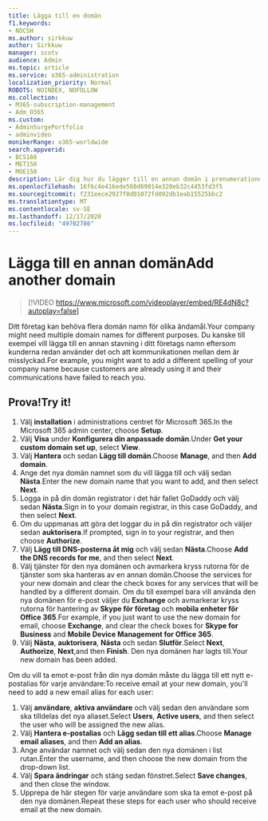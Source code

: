 ```yaml
---
title: Lägga till en domän
f1.keywords:
- NOCSH
ms.author: sirkkuw
author: Sirkkuw
manager: scotv
audience: Admin
ms.topic: article
ms.service: o365-administration
localization_priority: Normal
ROBOTS: NOINDEX, NOFOLLOW
ms.collection:
- M365-subscription-management
- Adm_O365
ms.custom:
- AdminSurgePortfolio
- adminvideo
monikerRange: o365-worldwide
search.appverid:
- BCS160
- MET150
- MOE150
description: Lär dig hur du lägger till en annan domän i prenumerationen.
ms.openlocfilehash: 16f6c4e416ede560d69014e320eb32c4453fd3f5
ms.sourcegitcommit: f231eece2927f0d01072fd092db1eab15525bbc2
ms.translationtype: MT
ms.contentlocale: sv-SE
ms.lasthandoff: 12/17/2020
ms.locfileid: "49702786"
---
```

# <a name="add-another-domain"></a><span data-ttu-id="9be97-103">Lägga till en annan domän</span><span class="sxs-lookup"><span data-stu-id="9be97-103">Add another domain</span></span>

> [!VIDEO https://www.microsoft.com/videoplayer/embed/RE4dN8c?autoplay=false]

<span data-ttu-id="9be97-104">Ditt företag kan behöva flera domän namn för olika ändamål.</span><span class="sxs-lookup"><span data-stu-id="9be97-104">Your company might need multiple domain names for different purposes.</span></span> <span data-ttu-id="9be97-105">Du kanske till exempel vill lägga till en annan stavning i ditt företags namn eftersom kunderna redan använder det och att kommunikationen mellan dem är misslyckad.</span><span class="sxs-lookup"><span data-stu-id="9be97-105">For example, you might want to add a different spelling of your company name because customers are already using it and their communications have failed to reach you.</span></span>

## <a name="try-it"></a><span data-ttu-id="9be97-106">Prova!</span><span class="sxs-lookup"><span data-stu-id="9be97-106">Try it!</span></span>

1. <span data-ttu-id="9be97-107">Välj **installation** i administrations centret för Microsoft 365.</span><span class="sxs-lookup"><span data-stu-id="9be97-107">In the Microsoft 365 admin center, choose **Setup**.</span></span>
1. <span data-ttu-id="9be97-108">Välj **Visa** under **Konfigurera din anpassade domän**.</span><span class="sxs-lookup"><span data-stu-id="9be97-108">Under **Get your custom domain set up**, select **View**.</span></span>
1. <span data-ttu-id="9be97-109">Välj **Hantera** och sedan **Lägg till domän**.</span><span class="sxs-lookup"><span data-stu-id="9be97-109">Choose **Manage**, and then **Add domain**.</span></span>
1. <span data-ttu-id="9be97-110">Ange det nya domän namnet som du vill lägga till och välj sedan **Nästa**.</span><span class="sxs-lookup"><span data-stu-id="9be97-110">Enter the new domain name that you want to add, and then select **Next**.</span></span>
1. <span data-ttu-id="9be97-111">Logga in på din domän registrator i det här fallet GoDaddy och välj sedan **Nästa**.</span><span class="sxs-lookup"><span data-stu-id="9be97-111">Sign in to your domain registrar, in this case GoDaddy, and then select **Next**.</span></span>
1. <span data-ttu-id="9be97-112">Om du uppmanas att göra det loggar du in på din registrator och väljer sedan **auktorisera**.</span><span class="sxs-lookup"><span data-stu-id="9be97-112">If prompted, sign in to your registrar, and then choose **Authorize**.</span></span>
1. <span data-ttu-id="9be97-113">Välj **Lägg till DNS-posterna åt mig** och välj sedan **Nästa**.</span><span class="sxs-lookup"><span data-stu-id="9be97-113">Choose **Add the DNS records for me**, and then select **Next**.</span></span>
1. <span data-ttu-id="9be97-114">Välj tjänster för den nya domänen och avmarkera kryss rutorna för de tjänster som ska hanteras av en annan domän.</span><span class="sxs-lookup"><span data-stu-id="9be97-114">Choose the services for your new domain and clear the check boxes for any services that will be handled by a different domain.</span></span> <span data-ttu-id="9be97-115">Om du till exempel bara vill använda den nya domänen för e-post väljer du **Exchange** och avmarkerar kryss rutorna för hantering av **Skype för företag** och **mobila enheter för Office 365**.</span><span class="sxs-lookup"><span data-stu-id="9be97-115">For example, if you just want to use the new domain for email, choose **Exchange**, and clear the check boxes for **Skype for Business** and **Mobile Device Management for Office 365**.</span></span>
1. <span data-ttu-id="9be97-116">Välj **Nästa**, **auktorisera**, **Nästa** och sedan **Slutför**.</span><span class="sxs-lookup"><span data-stu-id="9be97-116">Select **Next**, **Authorize**, **Next**,and then **Finish**.</span></span> <span data-ttu-id="9be97-117">Den nya domänen har lagts till.</span><span class="sxs-lookup"><span data-stu-id="9be97-117">Your new domain has been added.</span></span>

<span data-ttu-id="9be97-118">Om du vill ta emot e-post från din nya domän måste du lägga till ett nytt e-postalias för varje användare:</span><span class="sxs-lookup"><span data-stu-id="9be97-118">To receive email at your new domain, you'll need to add a new email alias for each user:</span></span>

1. <span data-ttu-id="9be97-119">Välj **användare**, **aktiva användare** och välj sedan den användare som ska tilldelas det nya aliaset.</span><span class="sxs-lookup"><span data-stu-id="9be97-119">Select **Users**, **Active users**, and then select the user who will be assigned the new alias.</span></span>
1. <span data-ttu-id="9be97-120">Välj **Hantera e-postalias** och **Lägg sedan till ett alias**.</span><span class="sxs-lookup"><span data-stu-id="9be97-120">Choose **Manage email aliases**, and then **Add an alias**.</span></span>
1. <span data-ttu-id="9be97-121">Ange användar namnet och välj sedan den nya domänen i list rutan.</span><span class="sxs-lookup"><span data-stu-id="9be97-121">Enter the username, and then choose the new domain from the drop-down list.</span></span>
1. <span data-ttu-id="9be97-122">Välj **Spara ändringar** och stäng sedan fönstret.</span><span class="sxs-lookup"><span data-stu-id="9be97-122">Select **Save changes**, and then close the window.</span></span>
1. <span data-ttu-id="9be97-123">Upprepa de här stegen för varje användare som ska ta emot e-post på den nya domänen.</span><span class="sxs-lookup"><span data-stu-id="9be97-123">Repeat these steps for each user who should receive email at the new domain.</span></span>